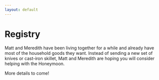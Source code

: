 ```yaml
---
layout: default
---
```


# Registry

Matt and Meredith have been living together for a while and already have most of the household goods they want. Instead of sending a new set of knives or cast-iron skillet, Matt and Meredith are hoping you will consider helping with the Honeymoon.

More details to come!
